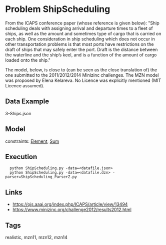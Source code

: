 # Problem ShipScheduling

From the ICAPS conference paper (whose reference is given below):
"Ship scheduling deals with assigning arrival and departure times to a fleet of ships,
as well as the amount and sometimes type of cargo that is carried on each ship.
One consideration in ship scheduling which does not occur in other transportation problems is that most ports have
restrictions on the draft of ships that may safely enter the port.
Draft is the distance between the waterline and the ship’s keel, and is a function of the amount of cargo loaded onto the ship."

The model, below, is close to (can be seen as the close translation of) the one submitted to the 2011/2012/2014 Minizinc challenges.
The MZN model was proposed by Elena Kelareva.
No Licence was explicitly mentioned (MIT Licence assumed).

## Data Example
  3-Ships.json

## Model
  constraints: [Element](http://pycsp.org/documentation/constraints/Element), [Sum](http://pycsp.org/documentation/constraints/Sum)

## Execution
```
  python ShipScheduling.py -data=<datafile.json>
  python ShipScheduling.py -data=<datafile.dzn> -parser=ShipScheduling_ParserZ.py
```

## Links
  - https://ojs.aaai.org/index.php/ICAPS/article/view/13494
  - https://www.minizinc.org/challenge2012/results2012.html

## Tags
  realistic, mzn11, mzn12, mzn14
